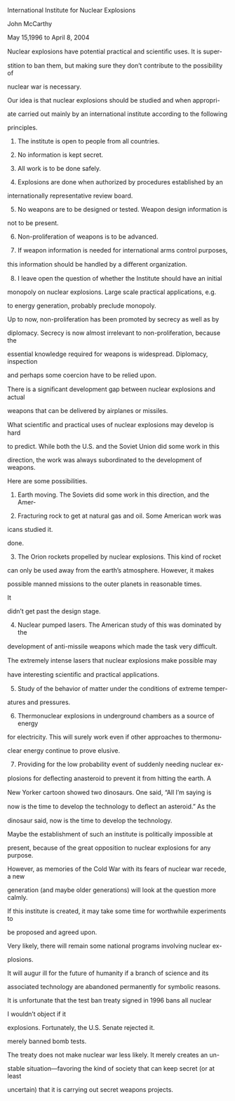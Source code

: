 International Institute for Nuclear Explosions

John McCarthy

May 15,1996 to April 8, 2004

Nuclear explosions have potential practical and scientiﬁc uses. It is super-

stition to ban them, but making sure they don’t contribute to the possibility of

nuclear war is necessary.

Our idea is that nuclear explosions should be studied and when appropri-

ate carried out mainly by an international institute according to the following

principles.

1. The institute is open to people from all countries.

2. No information is kept secret.

3. All work is to be done safely.

4. Explosions are done when authorized by procedures established by an

internationally representative review board.

5. No weapons are to be designed or tested. Weapon design information is

not to be present.

6. Non-proliferation of weapons is to be advanced.

7. If weapon information is needed for international arms control purposes,

this information should be handled by a diﬀerent organization.

8. I leave open the question of whether the Institute should have an initial

monopoly on nuclear explosions. Large scale practical applications, e.g.

to energy generation, probably preclude monopoly.

Up to now, non-proliferation has been promoted by secrecy as well as by

diplomacy. Secrecy is now almost irrelevant to non-proliferation, because the

essential knowledge required for weapons is widespread. Diplomacy, inspection

and perhaps some coercion have to be relied upon.

There is a signiﬁcant development gap between nuclear explosions and actual

weapons that can be delivered by airplanes or missiles.

What scientiﬁc and practical uses of nuclear explosions may develop is hard

to predict. While both the U.S. and the Soviet Union did some work in this

direction, the work was always subordinated to the development of weapons.

Here are some possibilities.

1. Earth moving. The Soviets did some work in this direction, and the Amer-

2. Fracturing rock to get at natural gas and oil. Some American work was

icans studied it.

done.

3. The Orion rockets propelled by nuclear explosions. This kind of rocket

can only be used away from the earth’s atmosphere. However, it makes

possible manned missions to the outer planets in reasonable times.

It

didn’t get past the design stage.

4. Nuclear pumped lasers. The American study of this was dominated by the

development of anti-missile weapons which made the task very diﬃcult.

The extremely intense lasers that nuclear explosions make possible may

have interesting scientiﬁc and practical applications.

5. Study of the behavior of matter under the conditions of extreme temper-

atures and pressures.

6. Thermonuclear explosions in underground chambers as a source of energy

for electricity. This will surely work even if other approaches to thermonu-

clear energy continue to prove elusive.

7. Providing for the low probability event of suddenly needing nuclear ex-

plosions for deﬂecting anasteroid to prevent it from hitting the earth. A

New Yorker cartoon showed two dinosaurs. One said, “All I’m saying is

now is the time to develop the technology to deﬂect an asteroid.” As the

dinosaur said, now is the time to develop the technology.

Maybe the establishment of such an institute is politically impossible at

present, because of the great opposition to nuclear explosions for any purpose.

However, as memories of the Cold War with its fears of nuclear war recede, a new

generation (and maybe older generations) will look at the question more calmly.

If this institute is created, it may take some time for worthwhile experiments to

be proposed and agreed upon.

Very likely, there will remain some national programs involving nuclear ex-

plosions.

It will augur ill for the future of humanity if a branch of science and its

associated technology are abandoned permanently for symbolic reasons.

It is unfortunate that the test ban treaty signed in 1996 bans all nuclear

I wouldn’t object if it

explosions. Fortunately, the U.S. Senate rejected it.

merely banned bomb tests.

The treaty does not make nuclear war less likely. It merely creates an un-

stable situation—favoring the kind of society that can keep secret (or at least

uncertain) that it is carrying out secret weapons projects.


